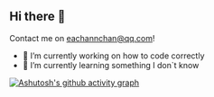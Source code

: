 ## Hi there 👋
Contact me on eachannchan@qq.com!
<!--
**EachannChan/EachannChan** is a ✨ _special_ ✨ repository because its `README.md` (this file) appears on your GitHub profile.

Here are some ideas to get you started:

- 🔭 I’m currently working on ...
- 🌱 I’m currently learning ...
- 👯 I’m looking to collaborate on ...
- 🤔 I’m looking for help with ...
- 💬 Ask me about ...
- 📫 How to reach me: ...
- 😄 Pronouns: ...
- ⚡ Fun fact: ...
-->
- 🔭 I’m currently working on how to code correctly
- 🌱 I’m currently learning something I don`t know

[![Ashutosh's github activity graph](https://github-readme-activity-graph.vercel.app/graph?username=EachannChan)](https://github.com/ashutosh00710/github-readme-activity-graph)
